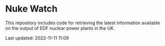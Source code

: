 # Nuke Watch

This repository includes code for retrieving the latest information available on the output of EDF nuclear power plants in the UK.

Last updated: 2022-11-11 11:09